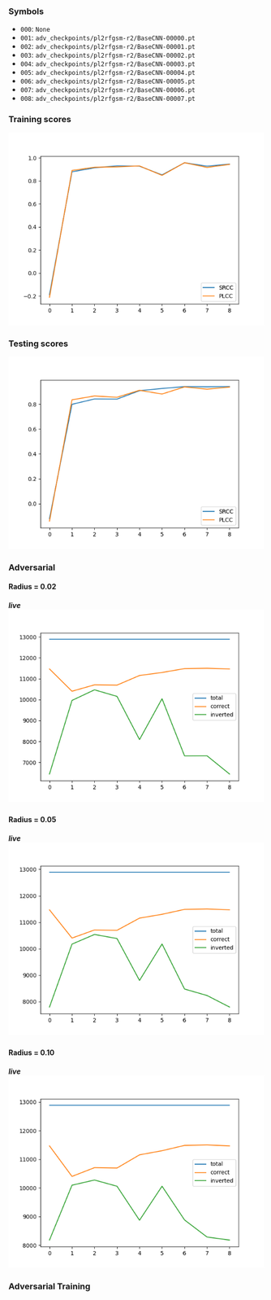 ### Symbols

- `000`: `None`
- `001`: `adv_checkpoints/pl2rfgsm-r2/BaseCNN-00000.pt`
- `002`: `adv_checkpoints/pl2rfgsm-r2/BaseCNN-00001.pt`
- `003`: `adv_checkpoints/pl2rfgsm-r2/BaseCNN-00002.pt`
- `004`: `adv_checkpoints/pl2rfgsm-r2/BaseCNN-00003.pt`
- `005`: `adv_checkpoints/pl2rfgsm-r2/BaseCNN-00004.pt`
- `006`: `adv_checkpoints/pl2rfgsm-r2/BaseCNN-00005.pt`
- `007`: `adv_checkpoints/pl2rfgsm-r2/BaseCNN-00006.pt`
- `008`: `adv_checkpoints/pl2rfgsm-r2/BaseCNN-00007.pt`


### Training scores

![Training scores](img/training_score.png)

### Testing scores

![Testing scores](img/testing_score.png)

### Adversarial

#### Radius = 0.02

##### live![Adversarial scores](img/adversarial_0.02_live.png)

#### Radius = 0.05

##### live![Adversarial scores](img/adversarial_0.05_live.png)

#### Radius = 0.10

##### live![Adversarial scores](img/adversarial_0.1_live.png)

### Adversarial Training

